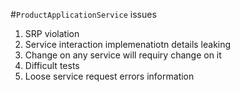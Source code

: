 #`ProductApplicationService` issues

1. SRP violation
2. Service interaction implemenatiotn details leaking
3. Change on any service will requiry change on it
4. Difficult tests
5. Loose service request errors information